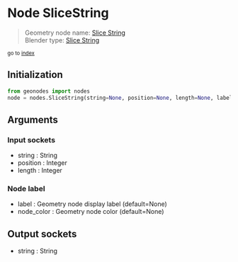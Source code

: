 
# Node SliceString

> Geometry node name: [Slice String](https://docs.blender.org/manual/en/latest/modeling/geometry_nodes/text/slice_string.html)<br>
  Blender type: [Slice String](https://docs.blender.org/api/current/bpy.types.FunctionNodeSliceString.html)
  
<sub>go to [index](../index.md)</sub>

## Initialization

```python
from geonodes import nodes
node = nodes.SliceString(string=None, position=None, length=None, label=None, node_color=None)
```



## Arguments


### Input sockets

- string : String
- position : Integer
- length : Integer

### Node label

- label : Geometry node display label (default=None)
- node_color : Geometry node color (default=None)

## Output sockets

- string : String
